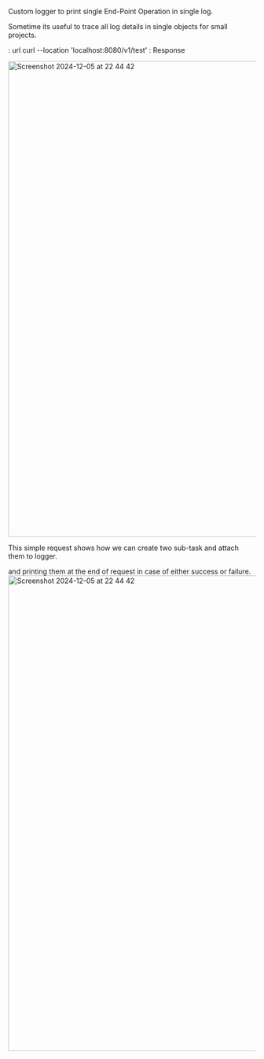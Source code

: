 Custom logger to print single End-Point Operation in single log.

Sometime its useful to trace all log details in single objects for small projects.

: url 
curl --location 'localhost:8080/v1/test'
: Response

<img width="967" alt="Screenshot 2024-12-05 at 22 44 42" src="https://github.com/user-attachments/assets/c9801f51-f58d-4ae8-b9b5-6851f7c04368">


This simple request shows how we can create two sub-task and attach them to logger.

and printing them at the end of request in case of either success or failure.
<img width="967" alt="Screenshot 2024-12-05 at 22 44 42" src="https://github.com/user-attachments/assets/08f9bcee-66c7-44b5-a75b-f8fb57baaf48">

